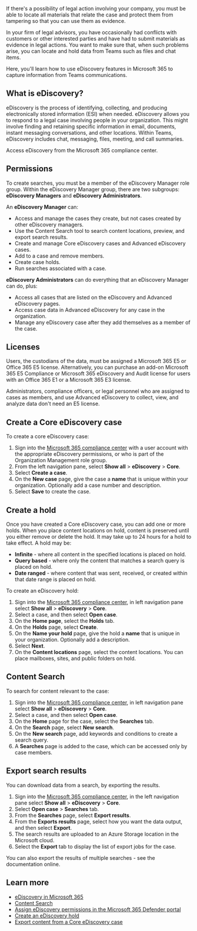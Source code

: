 If there's a possibility of legal action involving your company, you must be able to locate all materials that relate the case and protect them from tampering so that you can use them as evidence.

In your firm of legal advisors, you have occasionally had conflicts with customers or other interested parties and have had to submit materials as evidence in legal actions. You want to make sure that, when such problems arise, you can locate and hold data from Teams such as files and chat items.

Here, you'll learn how to use eDiscovery features in Microsoft 365 to capture information from Teams communications.

## What is eDiscovery?

eDiscovery is the process of identifying, collecting, and producing electronically stored information (ESI) when needed. eDiscovery allows you to respond to a legal case involving people in your organization. This might involve finding and retaining specific information in email, documents, instant messaging conversations, and other locations. Within Teams, eDiscovery includes chat, messaging, files, meeting, and call summaries.

Access eDiscovery from the Microsoft 365 compliance center.

## Permissions

To create searches, you must be a member of the eDiscovery Manager role group. Within the eDiscovery Manager group, there are two subgroups: **eDiscovery Managers** and **eDiscovery Administrators**.

An **eDiscovery Manager** can:

- Access and manage the cases they create, but not cases created by other eDiscovery managers.
- Use the Content Search tool to search content locations, preview, and export search results.
- Create and manage Core eDiscovery cases and Advanced eDiscovery cases.
- Add to a case and remove members.
- Create case holds.
- Run searches associated with a case.

**eDiscovery Administrators** can do everything that an eDiscovery Manager can do, plus:

- Access all cases that are listed on the eDiscovery and Advanced eDiscovery pages.
- Access case data in Advanced eDiscovery for any case in the organization.
- Manage any eDiscovery case after they add themselves as a member of the case.

## Licenses

Users, the custodians of the data, must be assigned a Microsoft 365 E5 or Office 365 E5 license. Alternatively, you can purchase an add-on Microsoft 365 E5 Compliance or Microsoft 365 eDiscovery and Audit license for users with an Office 365 E1 or a Microsoft 365 E3 license.

Administrators, compliance officers, or legal personnel who are assigned to cases as members, and use Advanced eDiscovery to collect, view, and analyze data don't need an E5 license.

## Create a Core eDiscovery case

To create a core eDiscovery case:

1. Sign into the [Microsoft 365 compliance center](https://compliance.microsoft.com) with a user account with the appropriate eDiscovery permissions, or who is part of the Organization Management role group.
1. From the left navigation pane, select **Show all** > **eDiscovery** > **Core**.
1. Select **Create a case**.
1. On the **New case** page, give the case a **name** that is unique within your organization. Optionally add a case number and description.
1. Select **Save** to create the case.

## Create a hold

Once you have created a Core eDiscovery case, you can add one or more holds. When you place content locations on hold, content is preserved until you either remove or delete the hold. It may take up to 24 hours for a hold to take effect. A hold may be:

- **Infinite** - where all content in the specified locations is placed on hold.
- **Query based** - where only the content that matches a search query is placed on hold.
- **Date ranged** - where content that was sent, received, or created within that date range is placed on hold.

To create an eDiscovery hold:

1. Sign into the [Microsoft 365 compliance center](https://compliance.microsoft.com), in left navigation pane select **Show all** > **eDiscovery** > **Core**.
1. Select a case, and then select **Open case**.
1. On the **Home page**, select the **Holds** tab.
1. On the **Holds** page, select **Create**.
1. On the **Name your hold** page, give the hold a **name** that is unique in your organization. Optionally add a description.
1. Select **Next**.
1. On the **Content locations** page, select the content locations. You can place mailboxes, sites, and public folders on hold.

## Content Search

To search for content relevant to the case:

1. Sign into the [Microsoft 365 compliance center](https://compliance.microsoft.com), in left navigation pane select **Show all** > **eDiscovery** > **Core**.
1. Select a case, and then select **Open case**.
1. On the **Home** page for the case, select the **Searches** tab.
1. On the **Search** page, select **New search**.
1. On the **New search** page, add keywords and conditions to create a search query.
1. A **Searches** page is added to the case, which can be accessed only by case members.

## Export search results

You can download data from a search, by exporting the results.

1. Sign into the [Microsoft 365 compliance center](https://compliance.microsoft.com), in the left navigation pane select **Show all** > **eDiscovery** > **Core**.
1. Select **Open case** > **Searches** tab.
1. From the **Searches** page, select **Export results**.
1. From the **Exports results** page, select how you want the data output, and then select **Export**.
1. The search results are uploaded to an Azure Storage location in the Microsoft cloud.
1. Select the **Export** tab to display the list of export jobs for the case.

You can also export the results of multiple searches - see the documentation online.

## Learn more

- [eDiscovery in Microsoft 365](/microsoft-365/compliance/ediscovery)
- [Content Search](/microsoft-365/compliance/content-search)
- [Assign eDiscovery permissions in the Microsoft 365 Defender portal](/microsoft-365/compliance/assign-ediscovery-permissions)
- [Create an eDiscovery hold](/microsoft-365/compliance/create-ediscovery-holds)
- [Export content from a Core eDiscovery case](/microsoft-365/compliance/export-content-in-core-ediscovery)
